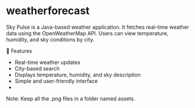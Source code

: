 # weatherforecast
Sky Pulse is a Java-based weather application. It fetches real-time weather data using the OpenWeatherMap API. Users can view temperature, humidity, and sky conditions by city.

🚀 Features
- Real-time weather updates
- City-based search
- Displays temperature, humidity, and sky description
- Simple and user-friendly interface
- 
Note: Keep all the .png files in a folder named assets.
